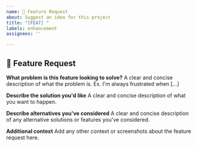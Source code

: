 ```yaml
---
name: 🚀 Feature Request
about: Suggest an idea for this project
title: "[FEAT] "
labels: enhancement
assignees: ''

---
```


<!-- NOTE: If your feature is related to a bug, please file a Bug report instead! -->

## 🚀 Feature Request

**What problem is this feature looking to solve?**
A clear and concise description of what the problem is. Ex. I'm always frustrated when [...]

**Describe the solution you'd like**
A clear and concise description of what you want to happen.

**Describe alternatives you've considered**
A clear and concise description of any alternative solutions or features you've considered.

**Additional context**
Add any other context or screenshots about the feature request here.
